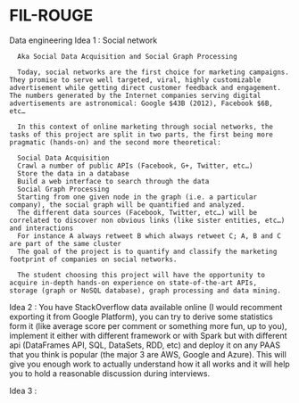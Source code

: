 # FIL-ROUGE
Data engineering
Idea 1 : Social network

      Aka Social Data Acquisition and Social Graph Processing

      Today, social networks are the first choice for marketing campaigns. They promise to serve well targeted, viral, highly customizable       advertisement while getting direct customer feedback and engagement. The numbers generated by the Internet companies serving digital       advertisements are astronomical: Google $43B (2012), Facebook $6B, etc…

      In this context of online marketing through social networks, the tasks of this project are split in two parts, the first being more       pragmatic (hands-on) and the second more theoretical:

      Social Data Acquisition
      Crawl a number of public APIs (Facebook, G+, Twitter, etc…)
      Store the data in a database
      Build a web interface to search through the data
      Social Graph Processing
      Starting from one given node in the graph (i.e. a particular company), the social graph will be quantified and analyzed.
      The different data sources (Facebook, Twitter, etc…) will be correlated to discover non obvious links (like sister entities, etc…)         and interactions
      For instance A always retweet B which always retweet C; A, B and C are part of the same cluster
      The goal of the project is to quantify and classify the marketing footprint of companies on social networks.

      The student choosing this project will have the opportunity to acquire in-depth hands-on experience on state-of-the-art APIs,             storage (graph or NoSQL database), graph processing and data mining.
      
Idea 2 : 
      You have StackOverflow data available online (I would recomment exporting it from Google Platform), you can try to derive some             statistics form it (like average score per comment or something more fun, up to you), implement it either with different framework         or     with Spark but with different api (DataFrames API, SQL, DataSets, RDD, etc) and deploy it on any PAAS that you think is             popular (the       major 3 are AWS, Google and Azure). This will give you enough work to actually understand how it all works and it       will help you to         hold a reasonable discussion during interviews.

Idea 3 : 
